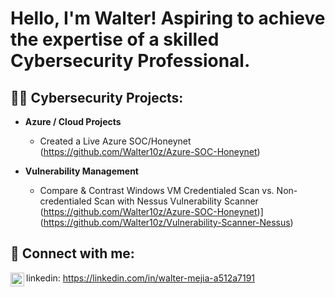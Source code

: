 <h1>Hello, I'm Walter! Aspiring to achieve the expertise of a skilled Cybersecurity Professional. </h1>

<h2>👨‍💻 Cybersecurity Projects:</h2>

- <b>Azure / Cloud Projects </b>
  - Created a Live Azure SOC/Honeynet (https://github.com/Walter10z/Azure-SOC-Honeynet)
 
- <b>Vulnerability Management </b>
  - Compare & Contrast Windows VM Credentialed Scan vs. Non-credentialed Scan with Nessus Vulnerability Scanner (https://github.com/Walter10z/Azure-SOC-Honeynet)](https://github.com/Walter10z/Vulnerability-Scanner-Nessus)

<h2> 🤳 Connect with me:</h2>
<img align="left" alt="WalterMejia | LinkedIn" width="22px" src="https://cdn.jsdelivr.net/npm/simple-icons@v3/icons/linkedin.svg" />

linkedin: https://linkedin.com/in/walter-mejia-a512a7191



